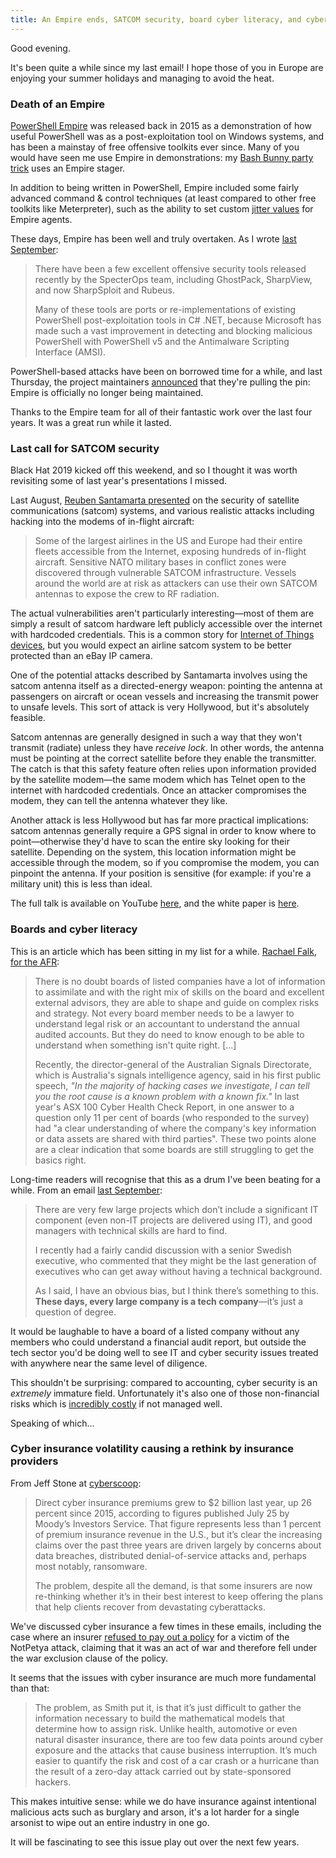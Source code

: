 ```yaml
---
title: An Empire ends, SATCOM security, board cyber literacy, and cyber insurance
---
```


Good evening.

It's been quite a while since my last email! I hope those of you in Europe are enjoying your summer holidays and managing to avoid the heat.

### Death of an Empire 

[PowerShell Empire](https://www.powershellempire.com/) was released back in 2015 as a demonstration of how useful PowerShell was as a post-exploitation tool on Windows systems, and has been a mainstay of free offensive toolkits ever since. Many of you would have seen me use Empire in demonstrations: my [Bash Bunny party trick](https://www.youtube.com/watch?v=1ohSJiXx93w) uses an Empire stager.

In addition to being written in PowerShell, Empire included some fairly advanced command & control techniques (at least compared to other free toolkits like Meterpreter), such as the ability to set custom [jitter values](https://www.activecountermeasures.com/detecting-beacons-with-jitter/) for Empire agents.

These days, Empire has been well and truly overtaken. As I wrote [last September](https://markeldo.com/Email-update-WireGuard-complexity-security-education-and-C-sharp-for-post-exploitation/):

>There have been a few excellent offensive security tools released recently by the SpecterOps team, including GhostPack, SharpView, and now SharpSploit and Rubeus.
>
>Many of these tools are ports or re-implementations of existing PowerShell post-exploitation tools in C# .NET, because Microsoft has made such a vast improvement in detecting and blocking malicious PowerShell with PowerShell v5 and the Antimalware Scripting Interface (AMSI).

PowerShell-based attacks have been on borrowed time for a while, and last Thursday, the project maintainers [announced](https://mobile.twitter.com/xorrior/status/1156626182978383874) that they're pulling the pin: Empire is officially no longer being maintained. 

Thanks to the Empire team for all of their fantastic work over the last four years. It was a great run while it lasted.

### Last call for SATCOM security

Black Hat 2019 kicked off this weekend, and so I thought it was worth revisiting some of last year's presentations I missed.

Last August, [Reuben Santamarta presented](https://www.blackhat.com/us-18/briefings/schedule/#last-call-for-satcom-security-11192) on the security of satellite communications (satcom) systems, and various realistic attacks including hacking into the modems of in-flight aircraft:

>Some of the largest airlines in the US and Europe had their entire fleets accessible from the Internet, exposing hundreds of in-flight aircraft. Sensitive NATO military bases in conflict zones were discovered through vulnerable SATCOM infrastructure. Vessels around the world are at risk as attackers can use their own SATCOM antennas to expose the crew to RF radiation.

The actual vulnerabilities aren't particularly interesting—most of them are simply a result of satcom hardware left publicly accessible over the internet with hardcoded credentials. This is a common story for [Internet of Things devices](https://arstechnica.com/information-technology/2017/06/internet-cameras-expose-private-video-feeds-and-remote-controls/), but you would expect an airline satcom system to be better protected than an eBay IP camera.

One of the potential attacks described by Santamarta involves using the satcom antenna itself as a directed-energy weapon: pointing the antenna at passengers on aircraft or ocean vessels and increasing the transmit power to unsafe levels. This sort of attack is very Hollywood, but it's absolutely feasible. 

Satcom antennas are generally designed in such a way that they won't transmit (radiate) unless they have _receive lock_. In other words, the antenna must be pointing at the correct satellite before they enable the transmitter. The catch is that this safety feature often relies upon information provided by the satellite modem—the same modem which has Telnet open to the internet with hardcoded credentials. Once an attacker compromises the modem, they can tell the antenna whatever they like.

Another attack is less Hollywood but has far more practical implications: satcom antennas generally require a GPS signal in order to know where to point—otherwise they'd have to scan the entire sky looking for their satellite. Depending on the system, this location information might be accessible through the modem, so if you compromise the modem, you can pinpoint the antenna. If your position is sensitive (for example: if you're a military unit) this is less than ideal.

The full talk is available on YouTube [here](https://www.youtube.com/watch?v=8M8MurmuEtQ), and the white paper is [here](http://i.blackhat.com/us-18/Thu-August-9/us-18-Santamarta-Last-Call-For-Satcom-Security-wp.pdf).

### Boards and cyber literacy

This is an article which has been sitting in my list for a while. [Rachael Falk, for the AFR](https://www.afr.com/news/economy/good-cyber-security-starts-with-boards-that-ask-questions-20181125-h18bku):

>There is no doubt boards of listed companies have a lot of information to assimilate and with the right mix of skills on the board and excellent external advisors, they are able to shape and guide on complex risks and strategy. Not every board member needs to be a lawyer to understand legal risk or an accountant to understand the annual audited accounts. But they do need to know enough to be able to understand when something isn't quite right. [...]
>
>Recently, the director-general of the Australian Signals Directorate, which is Australia's signals intelligence agency, said in his first public speech, *"In the majority of hacking cases we investigate, I can tell you the root cause is a known problem with a known fix."* In last year's ASX 100 Cyber Health Check Report, in one answer to a question only 11 per cent of boards (who responded to the survey) had "a clear understanding of where the company's key information or data assets are shared with third parties". These two points alone are a clear indication that some boards are still struggling to get the basics right.

Long-time readers will recognise that this as a drum I've been beating for a while. From an email [last September](https://markeldo.com/Email-update-British-Airways-technical-leadership-and-cold-boot-attacks/):

>There are very few large projects which don’t include a significant IT component (even non-IT projects are delivered using IT), and good managers with technical skills are hard to find.
>
>I recently had a fairly candid discussion with a senior Swedish executive, who commented that they might be the last generation of executives who can get away without having a technical background.
>
>As I said, I have an obvious bias, but I think there’s something to this. **These days, every large company is a tech company**—it’s just a question of degree.

It would be laughable to have a board of a listed company without any members who could understand a financial audit report, but outside the tech sector you'd be doing well to see IT and cyber security issues treated with anywhere near the same level of diligence.

This shouldn't be surprising: compared to accounting, cyber security is an *extremely* immature field. Unfortunately it's also one of those non-financial risks which is [incredibly costly](https://www.newscientist.com/article/2208964-british-airways-faces-largest-ever-data-breach-fine-for-2018-hack/) if not managed well.

Speaking of which...

### Cyber insurance volatility causing a rethink by insurance providers

From Jeff Stone at [cyberscoop](https://www.cyberscoop.com/cyber-insurance-demand-cost-2019/):

>Direct cyber insurance premiums grew to $2 billion last year, up 26 percent since 2015, according to figures published July 25 by Moody’s Investors Service. That figure represents less than 1 percent of premium insurance revenue in the U.S., but it’s clear the increasing claims over the past three years are driven largely by concerns about data breaches, distributed denial-of-service attacks and, perhaps most notably, ransomware.
>
>The problem, despite all the demand, is that some insurers are now re-thinking whether it’s in their best interest to keep offering the plans that help clients recover from devastating cyberattacks.

We've discussed cyber insurance a few times in these emails, including the case where an insurer [refused to pay out a policy](https://www.zdnet.com/article/notpetya-an-act-of-war-cyber-insurance-firm-taken-to-task-for-refusing-to-pay-out/) for a victim of the NotPetya attack, claiming that it was an act of war and therefore fell under the war exclusion clause of the policy.

It seems that the issues with cyber insurance are much more fundamental than that:

>The problem, as Smith put it, is that it’s just difficult to gather the information necessary to build the mathematical models that determine how to assign risk. Unlike health, automotive or even natural disaster insurance, there are too few data points around cyber exposure and the attacks that cause business interruption. It’s much easier to quantify the risk and cost of a car crash or a hurricane than the result of a zero-day attack carried out by state-sponsored hackers.

This makes intuitive sense: while we do have insurance against intentional malicious acts such as burglary and arson, it's a lot harder for a single arsonist to wipe out an entire industry in one go.

It will be fascinating to see this issue play out over the next few years.